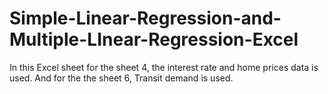 # Simple-Linear-Regression-and-Multiple-LInear-Regression-Excel

In this Excel sheet for the sheet 4, the interest rate and home prices data is used. And for the the sheet 6, Transit demand is used.
